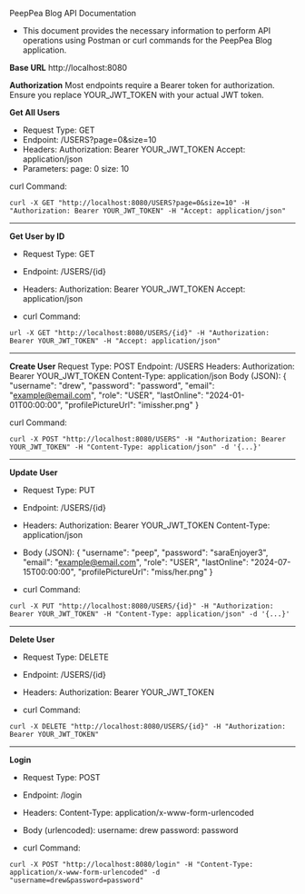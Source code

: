 PeepPea Blog API Documentation

  -  This document provides the necessary information to perform API operations using Postman or curl commands for the PeepPea Blog application.

**Base URL**
http://localhost:8080

**Authorization**
Most endpoints require a Bearer token for authorization. Ensure you replace YOUR_JWT_TOKEN with your actual JWT token.

**Get All Users**
  -  Request Type: GET
  -  Endpoint: /USERS?page=0&size=10
  -  Headers:
  Authorization: Bearer YOUR_JWT_TOKEN
  Accept: application/json
  -  Parameters:
  page: 0
  size: 10

curl Command:

```curl -X GET "http://localhost:8080/USERS?page=0&size=10" -H "Authorization: Bearer YOUR_JWT_TOKEN" -H "Accept: application/json"```

---

**Get User by ID**
  -  Request Type: GET
  -  Endpoint: /USERS/{id}
  -  Headers:
  Authorization: Bearer YOUR_JWT_TOKEN
  Accept: application/json

  -  curl Command:

```url -X GET "http://localhost:8080/USERS/{id}" -H "Authorization: Bearer YOUR_JWT_TOKEN" -H "Accept: application/json"```

---

**Create User**
Request Type: POST
Endpoint: /USERS
Headers:
  Authorization: Bearer YOUR_JWT_TOKEN
  Content-Type: application/json
Body (JSON):
{
  "username": "drew",
  "password": "password",
  "email": "example@email.com",
  "role": "USER",
  "lastOnline": "2024-01-01T00:00:00",
  "profilePictureUrl": "imissher.png"
}

curl Command:

```curl -X POST "http://localhost:8080/USERS" -H "Authorization: Bearer YOUR_JWT_TOKEN" -H "Content-Type: application/json" -d '{...}'```

---

**Update User**
  -  Request Type: PUT
  -  Endpoint: /USERS/{id}
  -  Headers:
  Authorization: Bearer YOUR_JWT_TOKEN
  Content-Type: application/json
  -  Body (JSON):
  {
    "username": "peep",
    "password": "saraEnjoyer3",
    "email": "example@email.com",
    "role": "USER",
    "lastOnline": "2024-07-15T00:00:00",
    "profilePictureUrl": "miss/her.png"
  }

  -  curl Command:

```curl -X PUT "http://localhost:8080/USERS/{id}" -H "Authorization: Bearer YOUR_JWT_TOKEN" -H "Content-Type: application/json" -d '{...}'```

---

**Delete User**
  -  Request Type: DELETE
  -  Endpoint: /USERS/{id}
  -  Headers:
  Authorization: Bearer YOUR_JWT_TOKEN

  -  curl Command:

```curl -X DELETE "http://localhost:8080/USERS/{id}" -H "Authorization: Bearer YOUR_JWT_TOKEN"```

---

**Login**
  -  Request Type: POST
  -  Endpoint: /login
  -  Headers:
  Content-Type: application/x-www-form-urlencoded
  -  Body (urlencoded):
  username: drew
  password: password
  
  -  curl Command:

```curl -X POST "http://localhost:8080/login" -H "Content-Type: application/x-www-form-urlencoded" -d "username=drew&password=password"```
